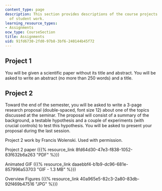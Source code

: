 ```yaml
---
content_type: page
description: This section provides descriptions of the course projects and an example
  of student work.
learning_resource_types:
- Assignments
ocw_type: CourseSection
title: Assignments
uid: 91fd6730-2fd0-97b8-3bf6-240144b45f72
---
```


Project 1
---------

You will be given a scientific paper without its title and abstract. You will be asked to write an abstract (no more than 250 words) and a title.

Project 2
---------

Toward the end of the semester, you will be asked to write a 3-page research proposal (double-spaced, font size 12) about one of the topics discussed at the seminar. The proposal will consist of a summary of the background, a testable hypothesis and a couple of experiments (with crucial controls) to test this hypothesis. You will be asked to present your proposal during the last session.

Project 2 work by Francis Wolenski. Used with permission.

Project 2 paper ({{% resource_link 8fd64d30-47e3-f838-1052-83f632b6a263 "PDF" %}})

Animated GIF ({{% resource_link daaebbf4-b1b9-dc96-681e-857996a53703 "GIF - 1.3 MB" %}})

Overview Figures ({{% resource_link 40a965e5-82c3-2a80-83db-92f469b47516 "JPG" %}})